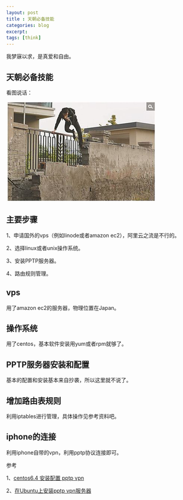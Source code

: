 ```yaml
---
layout: post
title : 天朝必备技能
categories: blog
excerpt:
tags: [think]
---
```


我梦寐以求，是真爱和自由。

## 天朝必备技能

看图说话：

![Geometric pattern with fading gradient](/images/fq.png)

##  主要步骤

1、申请国外的vps（例如linode或者amazon ec2），阿里云之流是不行的。

2、选择linux或者unix操作系统。

3、安装PPTP服务器。

4、路由规则管理。

##  vps

用了amazon ec2的服务器，物理位置在Japan。

## 操作系统

用了centos，基本软件安装用yum或者rpm就够了。

## PPTP服务器安装和配置

基本的配置和安装基本来自抄袭，所以这里就不说了。

## 增加路由表规则

利用iptables进行管理，具体操作见参考资料吧。

## iphone的连接

利用iphone自带的vpn，利用pptp协议连接即可。

 参考

1、[centos6.4 安装配置 pptp vpn](http://5323197.blog.51cto.com/5313197/1285738)

2、[在Ubuntu上安装pptp vpn服务器](http://blog.fens.me/ubuntu-vpn-pptp/)

